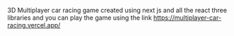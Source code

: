 3D Multiplayer car racing game created using next js and all the react three libraries and you can play the game using the link https://multiplayer-car-racing.vercel.app/
